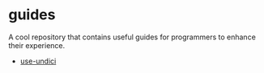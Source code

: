 # guides

A cool repository that contains useful guides for programmers to enhance their experience.

- [use-undici](#use-undici/README.md)
